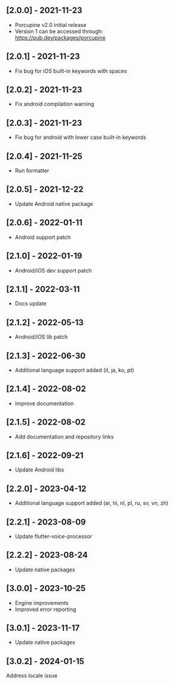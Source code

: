 ## [2.0.0] - 2021-11-23
* Porcupine v2.0 initial release
* Version 1 can be accessed through: https://pub.dev/packages/porcupine

## [2.0.1] - 2021-11-23
* Fix bug for iOS built-in keywords with spaces

## [2.0.2] - 2021-11-23
* Fix android compilation warning

## [2.0.3] - 2021-11-23
* Fix bug for android with lower case built-in keywords

## [2.0.4] - 2021-11-25
* Run formatter

## [2.0.5] - 2021-12-22
* Update Android native package

## [2.0.6] - 2022-01-11
* Android support patch

## [2.1.0] - 2022-01-19
* Android/iOS dev support patch

## [2.1.1] - 2022-03-11
* Docs update

## [2.1.2] - 2022-05-13
* Android/iOS lib patch

## [2.1.3] - 2022-06-30
* Additional language support added (it, ja, ko, pt)

## [2.1.4] - 2022-08-02
* Improve documentation

## [2.1.5] - 2022-08-02
* Add documentation and repository links

## [2.1.6] - 2022-09-21
* Update Android libs

## [2.2.0] - 2023-04-12
* Additional language support added (ar, hi, nl, pl, ru, sv, vn, zh)

## [2.2.1] - 2023-08-09
* Update flutter-voice-processor

## [2.2.2] - 2023-08-24
* Update native packages

## [3.0.0] - 2023-10-25
* Engine improvements
* Improved error reporting

## [3.0.1] - 2023-11-17
* Update native packages

## [3.0.2] - 2024-01-15
Address locale issue
